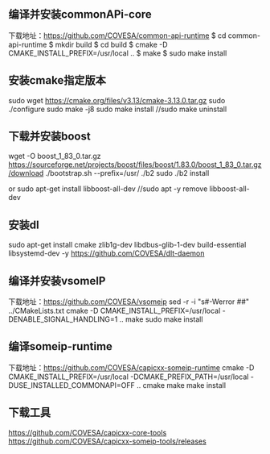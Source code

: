 ## 编译并安装commonAPi-core
下载地址：https://github.com/COVESA/common-api-runtime
$ cd common-api-runtime
$ mkdir build
$ cd build
$ cmake -D CMAKE_INSTALL_PREFIX=/usr/local ..
$ make
$ sudo make install
## 安装cmake指定版本
sudo wget https://cmake.org/files/v3.13/cmake-3.13.0.tar.gz
sudo ./configure
sudo make -j8
sudo make install
//sudo make uninstall
## 下载并安装boost
wget -O boost_1_83_0.tar.gz https://sourceforge.net/projects/boost/files/boost/1.83.0/boost_1_83_0.tar.gz/download
./bootstrap.sh --prefix=/usr/
./b2
sudo ./b2 install

or
sudo apt-get install libboost-all-dev
//sudo apt -y remove libboost-all-dev
## 安装dl
sudo apt-get install cmake zlib1g-dev libdbus-glib-1-dev build-essential libsystemd-dev -y
https://github.com/COVESA/dlt-daemon
## 编译并安装vsomeIP
下载地址：https://github.com/COVESA/vsomeip
sed -r -i "s#-Werror ##" ../CMakeLists.txt
cmake -D CMAKE_INSTALL_PREFIX=/usr/local -DENABLE_SIGNAL_HANDLING=1 ..
make
sudo make install
## 编译someip-runtime
下载地址：https://github.com/COVESA/capicxx-someip-runtime
cmake -D CMAKE_INSTALL_PREFIX=/usr/local -DCMAKE_PREFIX_PATH=/usr/local -DUSE_INSTALLED_COMMONAPI=OFF ..
cmake
make
make install
## 下载工具
https://github.com/COVESA/capicxx-core-tools
https://github.com/COVESA/capicxx-someip-tools/releases
